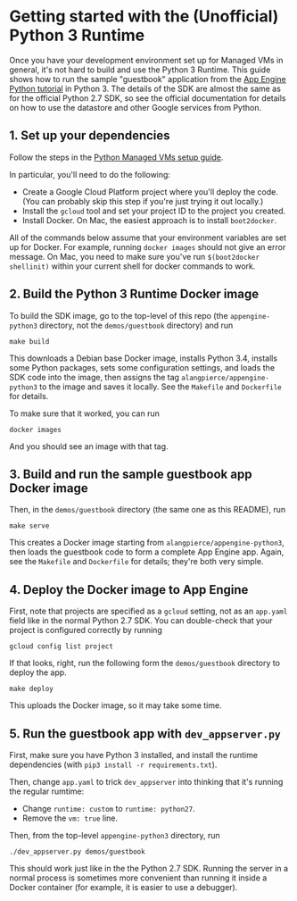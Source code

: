 # Getting started with the (Unofficial) Python 3 Runtime

Once you have your development environment set up for Managed VMs in general,
it's not hard to build and use the Python 3 Runtime. This guide shows how to
run the sample "guestbook" application from the
[App Engine Python tutorial](https://cloud.google.com/appengine/docs/python/gettingstartedpython27/introduction)
in Python 3. The details of the SDK are almost the same as for the official
Python 2.7 SDK, so see the official documentation for details on how to
use the datastore and other Google services from Python.

## 1. Set up your dependencies

Follow the steps in the
[Python Managed VMs setup guide](https://cloud.google.com/appengine/docs/python/managed-vms/).

In particular, you'll need to do the following:

* Create a Google Cloud Platform project where you'll deploy the code. (You can
  probably skip this step if you're just trying it out locally.)
* Install the `gcloud` tool and set your project ID to the project you created.
* Install Docker. On Mac, the easiest approach is to install `boot2docker`.

All of the commands below assume that your environment variables are set up for
Docker. For example, running `docker images` should not give an error message.
On Mac, you need to make sure you've run `$(boot2docker shellinit)` within your
current shell for docker commands to work.

## 2. Build the Python 3 Runtime Docker image

To build the SDK image, go to the top-level of this repo (the
`appengine-python3` directory, not the `demos/guestbook` directory) and run

```
make build
```

This downloads a Debian base Docker image, installs Python 3.4, installs some
Python packages, sets some configuration settings, and loads the SDK code into
the image, then assigns the tag `alangpierce/appengine-python3` to the image
and saves it locally. See the `Makefile` and `Dockerfile` for details.

To make sure that it worked, you can run

```
docker images
```

And you should see an image with that tag.

## 3. Build and run the sample guestbook app Docker image

Then, in the `demos/guestbook` directory (the same one as this README), run

```
make serve
```

This creates a Docker image starting from `alangpierce/appengine-python3`, then
loads the guestbook code to form a complete App Engine app. Again, see the
`Makefile` and `Dockerfile` for details; they're both very simple.

## 4. Deploy the Docker image to App Engine

First, note that projects are specified as a `gcloud` setting, not as an
`app.yaml` field like in the normal Python 2.7 SDK. You can double-check that
your project is configured correctly by running

```
gcloud config list project
```

If that looks, right, run the following form the `demos/guestbook` directory to
deploy the app.

```
make deploy
```

This uploads the Docker image, so it may take some time.

## 5. Run the guestbook app with `dev_appserver.py`

First, make sure you have Python 3 installed, and install the runtime
dependencies (with `pip3 install -r requirements.txt`).

Then, change `app.yaml` to trick `dev_appserver` into thinking that it's
running the regular rumtime:

* Change `runtime: custom` to `runtime: python27`.
* Remove the `vm: true` line.

Then, from the top-level `appengine-python3` directory, run

```
./dev_appserver.py demos/guestbook
```

This should work just like in the the Python 2.7 SDK. Running the server in a
normal process is sometimes more convenient than running it inside a Docker
container (for example, it is easier to use a debugger).

